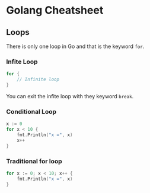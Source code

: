 # Golang Cheatsheet

## Loops

There is only one loop in Go and that is the keyword `for`.

### Infite Loop

```go
for {
    // Infinite loop
}
```

You can exit the infite loop with they keyword `break`. 

### Conditional Loop

```go
x := 0
for x < 10 {
    fmt.Println("x =", x)
    x++
}
```

### Traditional for loop

```go
for x := 0; x < 10; x++ {
    fmt.Println("x =", x)
}
```
